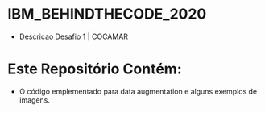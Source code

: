 # IBM_BEHINDTHECODE_2020

- [Descricao Desafio 1](https://github.com/maratonadev-br/desafio-1-2020) | COCAMAR


# Este Repositório Contém:
- O código emplementado para data augmentation e alguns exemplos de imagens.